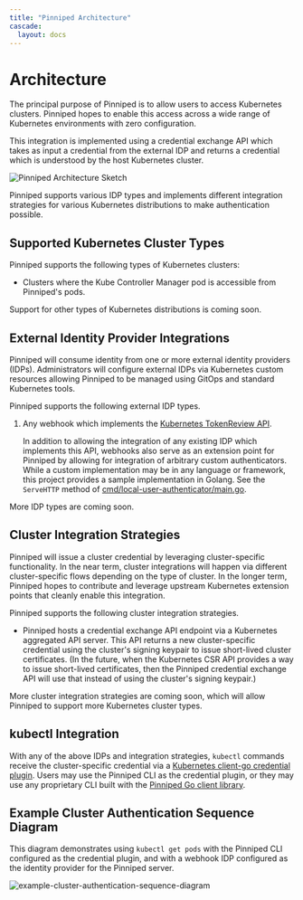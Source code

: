 ```yaml
---
title: "Pinniped Architecture"
cascade:
  layout: docs
---
```


# Architecture

The principal purpose of Pinniped is to allow users to access Kubernetes
clusters. Pinniped hopes to enable this access across a wide range of Kubernetes
environments with zero configuration.

This integration is implemented using a credential exchange API which takes as
input a credential from the external IDP and returns a credential which is understood by the host
Kubernetes cluster.

![Pinniped Architecture Sketch](/docs/img/pinniped_architecture.svg)

Pinniped supports various IDP types and implements different integration strategies
for various Kubernetes distributions to make authentication possible.

## Supported Kubernetes Cluster Types

Pinniped supports the following types of Kubernetes clusters:

- Clusters where the Kube Controller Manager pod is accessible from Pinniped's pods.

Support for other types of Kubernetes distributions is coming soon.

## External Identity Provider Integrations

Pinniped will consume identity from one or more external identity providers
(IDPs). Administrators will configure external IDPs via Kubernetes custom
resources allowing Pinniped to be managed using GitOps and standard Kubernetes tools.

Pinniped supports the following external IDP types.

1. Any webhook which implements the
   [Kubernetes TokenReview API](https://kubernetes.io/docs/reference/access-authn-authz/authentication/#webhook-token-authentication).

   In addition to allowing the integration of any existing IDP which implements this API, webhooks also
   serve as an extension point for Pinniped by allowing for integration of arbitrary custom authenticators.
   While a custom implementation may be in any language or framework, this project provides a
   sample implementation in Golang. See the `ServeHTTP` method of
   [cmd/local-user-authenticator/main.go](https://github.com/vmware-tanzu/pinniped/cmd/local-user-authenticator/main.go).

More IDP types are coming soon.

## Cluster Integration Strategies

Pinniped will issue a cluster credential by leveraging cluster-specific
functionality.  In the near term, cluster integrations will happen via different
cluster-specific flows depending on the type of cluster. In the longer term,
Pinniped hopes to contribute and leverage upstream Kubernetes extension points that
cleanly enable this integration.

Pinniped supports the following cluster integration strategies.

* Pinniped hosts a credential exchange API endpoint via a Kubernetes aggregated API server.
This API returns a new cluster-specific credential using the cluster's signing keypair to
issue short-lived cluster certificates. (In the future, when the Kubernetes CSR API
provides a way to issue short-lived certificates, then the Pinniped credential exchange API
will use that instead of using the cluster's signing keypair.)

More cluster integration strategies are coming soon, which will allow Pinniped to
support more Kubernetes cluster types.

## kubectl Integration

With any of the above IDPs and integration strategies, `kubectl` commands receive the
cluster-specific credential via a
[Kubernetes client-go credential plugin](https://kubernetes.io/docs/reference/access-authn-authz/authentication/#client-go-credential-plugins).
Users may use the Pinniped CLI as the credential plugin, or they may use any proprietary CLI
built with the [Pinniped Go client library](https://github.com/vmware-tanzu/pinniped/generated).

## Example Cluster Authentication Sequence Diagram

This diagram demonstrates using `kubectl get pods` with the Pinniped CLI configured as the credential plugin,
and with a webhook IDP configured as the identity provider for the Pinniped server.

![example-cluster-authentication-sequence-diagram](/docs/img/pinniped.svg)
